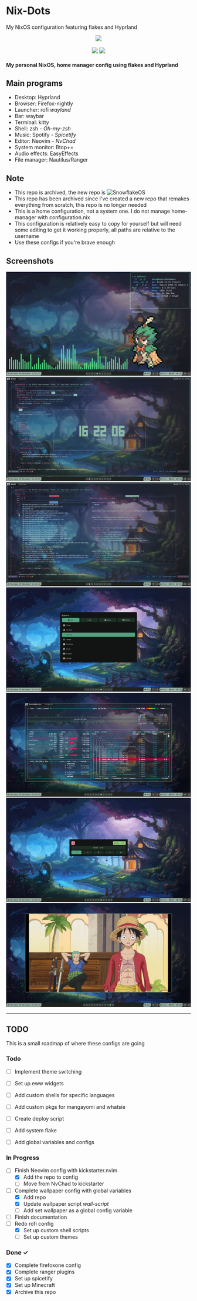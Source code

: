 Nix-Dots
===========

My NixOS configuration featuring flakes and Hyprland

<p align="center"><img src="https://i.imgur.com/X5zKxvp.png" width=300px></p>
<p align="center">
    <img src="https://img.shields.io/static/v1?label=Hyprland&message=Stable&style=flat&logo=hyprland&colorA=24273A&colorB=8AADF4&logoColor=CAD3F5"/>
    <img src="https://img.shields.io/static/v1?label=Nix Flake&message=Check&style=flat&logo=nixos&colorA=24273A&colorB=9173ff&logoColor=CAD3F5"
</p>
    
#### My personal NixOS, home manager config using flakes and Hyprland ####

    
## Main programs ##

* Desktop: Hyprland
* Browser: Firefox-nightly
* Launcher: rofi _wayland_
* Bar: waybar
* Terminal: kitty
* Shell: zsh - _Oh-my-zsh_
* Music: Spotify - _Spicetify_
* Editor: Neovim - _NvChad_
* System monitor: Btop++
* Audio effects: EasyEffects
* File manager: Nautilus/Ranger

## Note ##
* This repo is archived, the new repo is ![SnowflakeOS](https://github.com/Daru-san/SnowflakeOS)
* This repo has been archived since I've created a new repo that remakes everything from scratch, this repo is no longer needed
* This is a home configuration, not a system one. I do not manage home-manager with configuration.nix
* This configuration is relatively easy to copy for yourself but will need some editing to get it working properly, all paths are relative to the username
* Use these configs if you're brave enough

Screenshots
-----------
![picture alt](https://github.com/0LaMica/Nix-Dots/blob/main/assets/preview.png "Example with terminal")
![picture alt](https://github.com/0LaMica/Nix-Dots/blob/main/assets/preview2.png "Neovim with NvChad")
![picture alt](https://github.com/0LaMica/Nix-Dots/blob/main/assets/preview3.png "Neovim")
![picture alt](https://github.com/0LaMica/Nix-Dots/blob/main/assets/preview4.png "Rofi drun")
![picture alt](https://github.com/0LaMica/Nix-Dots/blob/main/assets/preview5.png "'Task manager'")
![picture alt](https://github.com/0LaMica/Nix-Dots/blob/main/assets/preview6.png "Power menu")
![picture alt](https://github.com/0LaMica/Nix-Dots/blob/main/assets/preview7.png "My goat on Linux")

<hr>




TODO
------

This is a small roadmap of where these configs are going

### Todo

- [ ] Implement theme switching
- [ ] Set up eww widgets
- [ ] Add custom shells for specific languages
- [ ] Add custom pkgs for mangayomi and whatsie
- [ ] Create deploy script
- [ ] Add system flake
- [ ] Add global variables and configs


### In Progress

- [ ] Finish Neovim config with kickstarter.nvim
    - [x] Add the repo to config
    - [ ] Move from NvChad to kickstarter  
- [ ] Complete wallpaper config with global variables
    - [x] Add repo
    - [x] Update wallpaper script _wall-script_
    - [ ] Add set wallpaper as a global config variable 
- [ ] Finish documentation   
- [ ] Redo rofi config
   - [x] Set up custom shell scripts
   - [ ] Set up custom themes

### Done ✓

- [x] Complete firefoxone config
- [x] Complete ranger plugins
- [x] Set up spicetify  
- [x] Set up Minecraft
- [x] Archive this repo

